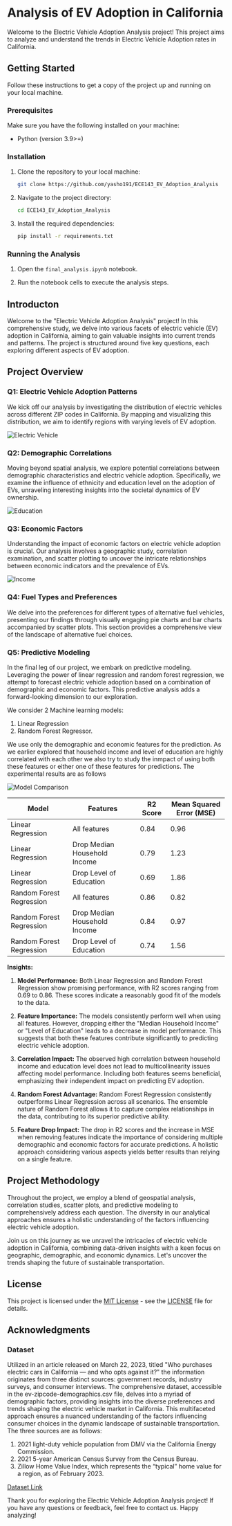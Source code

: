 # Analysis of EV Adoption in California

Welcome to the Electric Vehicle Adoption Analysis project! This project aims to analyze and understand the trends in Electric Vehicle Adoption rates in California.

## Getting Started

Follow these instructions to get a copy of the project up and running on your local machine.

### Prerequisites

Make sure you have the following installed on your machine:

- Python (version 3.9>=)

### Installation

1. Clone the repository to your local machine:

   ```bash
   git clone https://github.com/yasho191/ECE143_EV_Adoption_Analysis
   ```

2. Navigate to the project directory:

   ```bash
   cd ECE143_EV_Adoption_Analysis
   ```

3. Install the required dependencies:

   ```bash
   pip install -r requirements.txt
   ```

### Running the Analysis

1. Open the `final_analysis.ipynb` notebook.

2. Run the notebook cells to execute the analysis steps.

## Introducton

Welcome to the "Electric Vehicle Adoption Analysis" project! In this comprehensive study, we delve into various facets of electric vehicle (EV) adoption in California, aiming to gain valuable insights into current trends and patterns. The project is structured around five key questions, each exploring different aspects of EV adoption.

## Project Overview

### Q1: Electric Vehicle Adoption Patterns

We kick off our analysis by investigating the distribution of electric vehicles across different ZIP codes in California. By mapping and visualizing this distribution, we aim to identify regions with varying levels of EV adoption.

![Electric Vehicle](images/question1/all_areas.png)

### Q2: Demographic Correlations

Moving beyond spatial analysis, we explore potential correlations between demographic characteristics and electric vehicle adoption. Specifically, we examine the influence of ethnicity and education level on the adoption of EVs, unraveling interesting insights into the societal dynamics of EV ownership.

![Education](images/question2/all_regions.png)

### Q3: Economic Factors

Understanding the impact of economic factors on electric vehicle adoption is crucial. Our analysis involves a geographic study, correlation examination, and scatter plotting to uncover the intricate relationships between economic indicators and the prevalence of EVs.

![Income](images/question3/all_regions.png)

### Q4: Fuel Types and Preferences

We delve into the preferences for different types of alternative fuel vehicles, presenting our findings through visually engaging pie charts and bar charts accompanied by scatter plots. This section provides a comprehensive view of the landscape of alternative fuel choices.

### Q5: Predictive Modeling

In the final leg of our project, we embark on predictive modeling. Leveraging the power of linear regression and random forest regression, we attempt to forecast electric vehicle adoption based on a combination of demographic and economic factors. This predictive analysis adds a forward-looking dimension to our exploration.

We consider 2 Machine learning models:

1. Linear Regression
2. Random Forest Regressor.

We use only the demographic and economic features for the prediction. As we earlier explored that household income and level of education are highly correlated with each other we also try to study the inmpact of using both these features or either one of these features for predictions. The experimental results are as follows

![Model Comparison](images/question5/comparison.png)

| Model                   | Features                   | R2 Score | Mean Squared Error (MSE) |
|-------------------------|----------------------------|----------|---------------------------|
| Linear Regression       | All features               | 0.84     | 0.96                      |
| Linear Regression       | Drop Median Household Income | 0.79   | 1.23                      |
| Linear Regression       | Drop Level of Education     | 0.69     | 1.86                      |
| Random Forest Regression | All features               | 0.86     | 0.82                      |
| Random Forest Regression | Drop Median Household Income | 0.84   | 0.97                      |
| Random Forest Regression | Drop Level of Education     | 0.74     | 1.56                      |

**Insights:**

1. **Model Performance:** Both Linear Regression and Random Forest Regression show promising performance, with R2 scores ranging from 0.69 to 0.86. These scores indicate a reasonably good fit of the models to the data.

2. **Feature Importance:** The models consistently perform well when using all features. However, dropping either the "Median Household Income" or "Level of Education" leads to a decrease in model performance. This suggests that both these features contribute significantly to predicting electric vehicle adoption.

3. **Correlation Impact:** The observed high correlation between household income and education level does not lead to multicollinearity issues affecting model performance. Including both features seems beneficial, emphasizing their independent impact on predicting EV adoption.

4. **Random Forest Advantage:** Random Forest Regression consistently outperforms Linear Regression across all scenarios. The ensemble nature of Random Forest allows it to capture complex relationships in the data, contributing to its superior predictive ability.

5. **Feature Drop Impact:** The drop in R2 scores and the increase in MSE when removing features indicate the importance of considering multiple demographic and economic factors for accurate predictions. A holistic approach considering various aspects yields better results than relying on a single feature.

## Project Methodology

Throughout the project, we employ a blend of geospatial analysis, correlation studies, scatter plots, and predictive modeling to comprehensively address each question. The diversity in our analytical approaches ensures a holistic understanding of the factors influencing electric vehicle adoption.

Join us on this journey as we unravel the intricacies of electric vehicle adoption in California, combining data-driven insights with a keen focus on geographic, demographic, and economic dynamics. Let's uncover the trends shaping the future of sustainable transportation.

## License

This project is licensed under the [MIT License](LICENSE) - see the [LICENSE](LICENSE) file for details.

## Acknowledgments

### Dataset

Utilized in an article released on March 22, 2023, titled "Who purchases electric cars in California — and who opts against it?" the information originates from three distinct sources: government records, industry surveys, and consumer interviews. The comprehensive dataset, accessible in the ev-zipcode-demographics.csv file, delves into a myriad of demographic factors, providing insights into the diverse preferences and trends shaping the electric vehicle market in California. This multifaceted approach ensures a nuanced understanding of the factors influencing consumer choices in the dynamic landscape of sustainable transportation. The three sources are as follows:

1. 2021 light-duty vehicle population from DMV via the California Energy Commission.
2. 2021 5-year American Census Survey from the Census Bureau.
3. Zillow Home Value Index, which represents the “typical” home value for a region, as of February 2023.

[Dataset Link](https://github.com/CalMatters/ev-zipcode-demographics-data/tree/main)

Thank you for exploring the Electric Vehicle Adoption Analysis project! If you have any questions or feedback, feel free to contact us. Happy analyzing!
